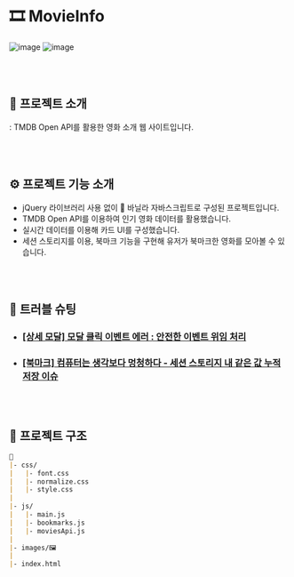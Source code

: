 # 🎞 MovieInfo

![image](https://github.com/user-attachments/assets/8db0efcb-f7b9-43b3-a942-ef22177b7d6b)
![image](https://github.com/user-attachments/assets/b5175e0d-a64d-4486-b59b-e66a86f9f5ab)

<br>
<br>

## 💬 프로젝트 소개

: TMDB Open API를 활용한 영화 소개 웹 사이트입니다.

<br>
<br>

## ⚙ 프로젝트 기능 소개

- jQuery 라이브러리 사용 없이 🍦 바닐라 자바스크립트로 구성된 프로젝트입니다.
- TMDB Open API를 이용하여 인기 영화 데이터를 활용했습니다.
- 실시간 데이터를 이용해 카드 UI를 구성했습니다.
- 세션 스토리지를 이용, 북마크 기능을 구현해 유저가 북마크한 영화를 모아볼 수 있습니다.

<br>
<br>

## 🚀 트러블 슈팅

- ### [[상세 모달] 모달 클릭 이벤트 에러 : 안전한 이벤트 위임 처리](https://velog.io/@jiyunk/트러블슈팅-모달-클릭-이벤트-에러-안전한-이벤트-위임-처리)
- ### [[북마크] 컴퓨터는 생각보다 멍청하다 - 세션 스토리지 내 같은 값 누적 저장 이슈](https://velog.io/@jiyunk/%ED%8A%B8%EB%9F%AC%EB%B8%94%EC%8A%88%ED%8C%85-%EC%84%B8%EC%85%98-%EC%8A%A4%ED%86%A0%EB%A6%AC%EC%A7%80%EC%95%BC-%EC%99%9C-%EA%B0%99%EC%9D%80-%EA%B0%92%EC%9D%84-%EC%9E%90%EA%BE%B8-%EC%A0%80%EC%9E%A5%ED%95%98%EB%8B%88)

<br>
<br>

## 📁 프로젝트 구조

```markdown
📁
|- css/
|   |- font.css
|   |- normalize.css
|   |- style.css  
|
|- js/
|   |- main.js
|   |- bookmarks.js
|   |- moviesApi.js
|
|- images/🖼
|
|- index.html
```
